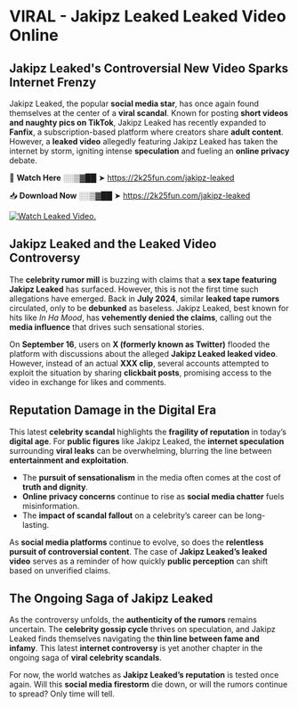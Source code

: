 # VIRAL - Jakipz Leaked Leaked Video Online

## **Jakipz Leaked's Controversial New Video Sparks Internet Frenzy**  

Jakipz Leaked, the popular **social media star**, has once again found themselves at the center of a **viral scandal**. Known for posting **short videos and naughty pics on TikTok**, Jakipz Leaked has recently expanded to **Fanfix**, a subscription-based platform where creators share **adult content**. However, a **leaked video** allegedly featuring Jakipz Leaked has taken the internet by storm, igniting intense **speculation** and fueling an **online privacy** debate.  

🔴 **Watch Here** ░░▒▓██ ➤ https://2k25fun.com/jakipz-leaked  

📥 **Download Now** ░░▒▓██ ➤ https://2k25fun.com/jakipz-leaked  

[![Watch Leaked Video.](https://miro.medium.com/v2/resize:fit:828/format:webp/1*cilzJN44JGOrTw9NJCrNHA.gif "Watch Leaked Video")](https://2k25fun.com/jakipz-leaked)

## **Jakipz Leaked and the Leaked Video Controversy**  

The **celebrity rumor mill** is buzzing with claims that a **sex tape featuring Jakipz Leaked** has surfaced. However, this is not the first time such allegations have emerged. Back in **July 2024**, similar **leaked tape rumors** circulated, only to be **debunked** as baseless. Jakipz Leaked, best known for hits like *In Ha Mood*, has **vehemently denied the claims**, calling out the **media influence** that drives such sensational stories.  

On **September 16**, users on **X (formerly known as Twitter)** flooded the platform with discussions about the alleged **Jakipz Leaked leaked video**. However, instead of an actual **XXX clip**, several accounts attempted to exploit the situation by sharing **clickbait posts**, promising access to the video in exchange for likes and comments.  

## **Reputation Damage in the Digital Era**  

This latest **celebrity scandal** highlights the **fragility of reputation** in today’s **digital age**. For **public figures** like Jakipz Leaked, the **internet speculation** surrounding **viral leaks** can be overwhelming, blurring the line between **entertainment and exploitation**.  

- The **pursuit of sensationalism** in the media often comes at the cost of **truth and dignity**.  
- **Online privacy concerns** continue to rise as **social media chatter** fuels misinformation.  
- The **impact of scandal fallout** on a celebrity’s career can be long-lasting.  

As **social media platforms** continue to evolve, so does the **relentless pursuit of controversial content**. The case of **Jakipz Leaked’s leaked video** serves as a reminder of how quickly **public perception** can shift based on unverified claims.  

## **The Ongoing Saga of Jakipz Leaked**  

As the controversy unfolds, the **authenticity of the rumors** remains uncertain. The **celebrity gossip cycle** thrives on speculation, and Jakipz Leaked finds themselves navigating the **thin line between fame and infamy**. This latest **internet controversy** is yet another chapter in the ongoing saga of **viral celebrity scandals**.  

For now, the world watches as **Jakipz Leaked’s reputation** is tested once again. Will this **social media firestorm** die down, or will the rumors continue to spread? Only time will tell.